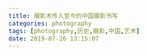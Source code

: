 ```yaml
---
title: 摄影术传入至今的中国摄影书写
categories: photography
tags: [photography,历史,摄影,中国,艺术]
date: 2019-07-26 13:15:07
---
```


